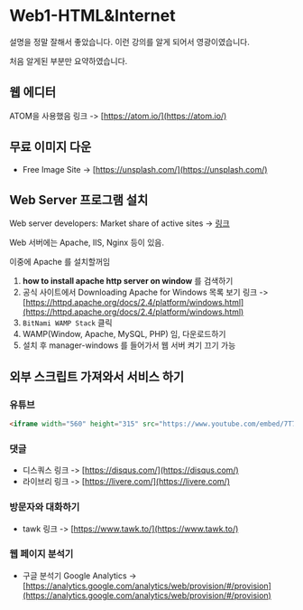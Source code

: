# Web1-HTML&Internet

설명을 정말 잘해서 좋았습니다. 이런 강의를 알게 되어서 영광이였습니다.

처음 알게된 부분만 요약하였습니다.

## 웹 에디터

ATOM을 사용했음 링크 -> [https://atom.io/](https://atom.io/)

## 무료 이미지 다운

- Free Image Site -> [https://unsplash.com/](https://unsplash.com/)

## Web Server 프로그램 설치

Web server developers: Market share of active sites -> [링크](https://news.netcraft.com/archives/category/web-server-survey/)

Web 서버에는 Apache, IIS, Nginx 등이 있음.

이중에 Apache 를 설치할꺼임

1. **how to install apache http server on window** 를 검색하기
2. 공식 사이트에서 Downloading Apache for Windows 목록 보기 링크 -> [https://httpd.apache.org/docs/2.4/platform/windows.html](https://httpd.apache.org/docs/2.4/platform/windows.html)
3. `BitNami WAMP Stack` 클릭
4. WAMP(Window, Apache, MySQL, PHP) 임,  다운로드하기
5. 설치 후 manager-windows 를 들어가서 웹 서버 켜기 끄기 가능

## 외부 스크립트 가져와서 서비스 하기

### 유튜브

```html
<iframe width="560" height="315" src="https://www.youtube.com/embed/7T7r_oSp0SE?controls=0" frameborder="0" allow="accelerometer; autoplay; clipboard-write; encrypted-media; gyroscope; picture-in-picture" allowfullscreen></iframe>
```

### 댓글

- 디스쿼스 링크 -> [https://disqus.com/](https://disqus.com/)
- 라이브리 링크 -> [https://livere.com/](https://livere.com/)

### 방문자와 대화하기

- tawk 링크 -> [https://www.tawk.to/](https://www.tawk.to/)

### 웹 페이지 분석기

- 구글 분석기 Google Analytics -> [https://analytics.google.com/analytics/web/provision/#/provision](https://analytics.google.com/analytics/web/provision/#/provision)